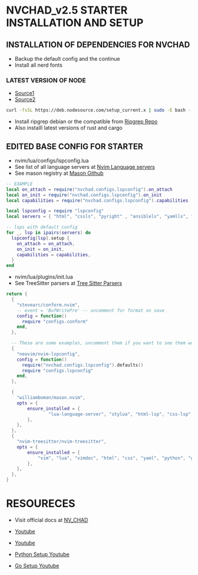 # NVCHAD_v2.5 STARTER INSTALLATION AND SETUP




## INSTALLATION OF DEPENDENCIES FOR NVCHAD
* Backup the default config and the continue
* Install all nerd fonts
### LATEST VERSION OF NODE
* [Source1](https://github.com/williamboman/mason-lspconfig.nvim/issues/273)
* [Source2](https://github.com/nodesource/distributions#debian-and-ubuntu-based-distributions)
```bash
curl -fsSL https://deb.nodesource.com/setup_current.x | sudo -E bash - && sudo apt-get update && sudo apt-get install -y nodejs
```
* Install ripgrep debian or the compatible from [Ripgrep Repo](https://github.com/BurntSushi/ripgrep?tab=readme-ov-file#installation) 
* Also installl latest versions of rust and cargo



## EDITED BASE CONFIG FOR STARTER
* nvim/lua/configs/lspconfig.lua
* See list of all language servers at [Nvim Language servers](https://github.com/neovim/nvim-lspconfig/blob/master/doc/server_configurations.md)
* See mason registry at [Mason Github](https://github.com/mason-org/mason-registry/tree/main/packages) 
```lua
-- EXAMPLE 
local on_attach = require("nvchad.configs.lspconfig").on_attach
local on_init = require("nvchad.configs.lspconfig").on_init
local capabilities = require("nvchad.configs.lspconfig").capabilities

local lspconfig = require "lspconfig"
local servers = { "html", "cssls", "pyright" , "ansiblels", "yamlls", "bashls", "clangd", "cmake", "docker_compose_language_service", "dockerls", "golangci_lint_ls", "gopls", "helm_ls", "htmx", "java_language_server", "jsonls", "markdown_oxide", "mojo", "nginx_language_server", "qml_lsp", "terraform_lsp", "terraformls" }

-- lsps with default config
for _, lsp in ipairs(servers) do
  lspconfig[lsp].setup {
    on_attach = on_attach,
    on_init = on_init,
    capabilities = capabilities,
  }
end
```

* nvim/lua/plugins/init.lua
* See TreeSitter parsers at [Tree Sitter Parsers](https://tree-sitter.github.io/tree-sitter/) 
```lua
return {
  {
    "stevearc/conform.nvim",
    -- event = 'BufWritePre' -- uncomment for format on save
    config = function()
      require "configs.conform"
    end,
  },

  -- These are some examples, uncomment them if you want to see them work!
  {
    "neovim/nvim-lspconfig",
    config = function()
      require("nvchad.configs.lspconfig").defaults()
      require "configs.lspconfig"
    end,
  },

  {
  	"williamboman/mason.nvim",
  	opts = {
  		ensure_installed = {
                "lua-language-server", "stylua", "html-lsp", "css-lsp" , "prettier", "pyright", "ansible-language-server", "ansible-lint", "yaml-language-server", "yamlfix", "yamlfmt", "yamllint", "bash-language-server", "bash-debug-adapter", "clangd", "clang-format", "cmake-language-server", "cmakelang", "cmakelint", "docformatter", "docker-compose-language-service", "dockerfile-language-server", "go-debug-adapter", "gofumpt", "goimports", "golangci-lint", "golangci-lint-langserver", "golines", "gopls", "gospel", "gotests", "gotestsum", "helm-ls", "htmlbeautifier", "htmlhint", "json-lsp", "jsonlint", "markdown-oxide", "markdown-toc", "markdownlint", "markdownlint-cli2", "nginx-language-server", "terraform-ls"
  		},
  	},
  },
  {
  	"nvim-treesitter/nvim-treesitter",
  	opts = {
  		ensure_installed = {
  			"vim", "lua", "vimdoc", "html", "css", "yaml", "python", "go", "bash", "c", "cpp", "cmake", "dockerfile", "markdown", "markdown inline", "json"
  		},
  	},
  },
}
```




# RESOURECES
* Visit official docs at [NV_CHAD](https://nvchad.com/)

* [Youtube](https://www.youtube.com/watch?v=Mtgo-nP_r8Y)
* [Youtube](https://www.youtube.com/watch?v=stqUbv-5u2s)
* [Python Setup Youtube](https://www.youtube.com/watch?v=4BnVeOUeZxc)
* [Go Setup Youtube](https://www.youtube.com/watch?v=i04sSQjd-qo)
